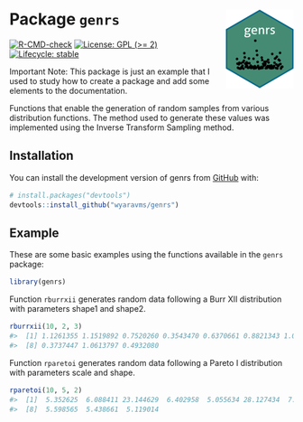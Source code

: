 
<!-- README.md is generated from README.Rmd. Please edit that file -->

# Package `genrs` <a href="https://wyaravms.github.io/genrs/"><img src="man/figures/logo.png" align="right" height="139" alt="genrs website" /></a>

<!-- badges: start -->

[![R-CMD-check](https://github.com/wyaravms/genrs/actions/workflows/R-CMD-check.yaml/badge.svg)](https://github.com/wyaravms/genrs/actions/workflows/R-CMD-check.yaml)
[![License: GPL (\>=
2)](https://img.shields.io/badge/license-GPL%20(%3E=%202)-blue.svg)](https://github.com/wyaravms/genrs/blob/main/LICENSE.md)
[![Lifecycle:
stable](https://img.shields.io/badge/lifecycle-stable-brightgreen.svg)](https://lifecycle.r-lib.org/articles/stages.html#stable)
<!-- badges: end -->

Important Note: This package is just an example that I used to study how
to create a package and add some elements to the documentation.

Functions that enable the generation of random samples from various
distribution functions. The method used to generate these values was
implemented using the Inverse Transform Sampling method.

## Installation

You can install the development version of genrs from
[GitHub](https://github.com/) with:

``` r
# install.packages("devtools")
devtools::install_github("wyaravms/genrs")
```

## Example

These are some basic examples using the functions available in the
`genrs` package:

``` r
library(genrs)
```

Function `rburrxii` generates random data following a Burr XII
distribution with parameters shape1 and shape2.

``` r
rburrxii(10, 2, 3)
#>  [1] 1.1261355 1.1519892 0.7520260 0.3543470 0.6370661 0.8821343 1.0990608
#>  [8] 0.3737447 1.0613797 0.4932080
```

Function `rparetoi` generates random data following a Pareto I
distribution with parameters scale and shape.

``` r
rparetoi(10, 5, 2)
#>  [1]  5.352625  6.088411 23.144629  6.402958  5.055634 28.127434  7.285401
#>  [8]  5.598565  5.438661  5.119014
```

